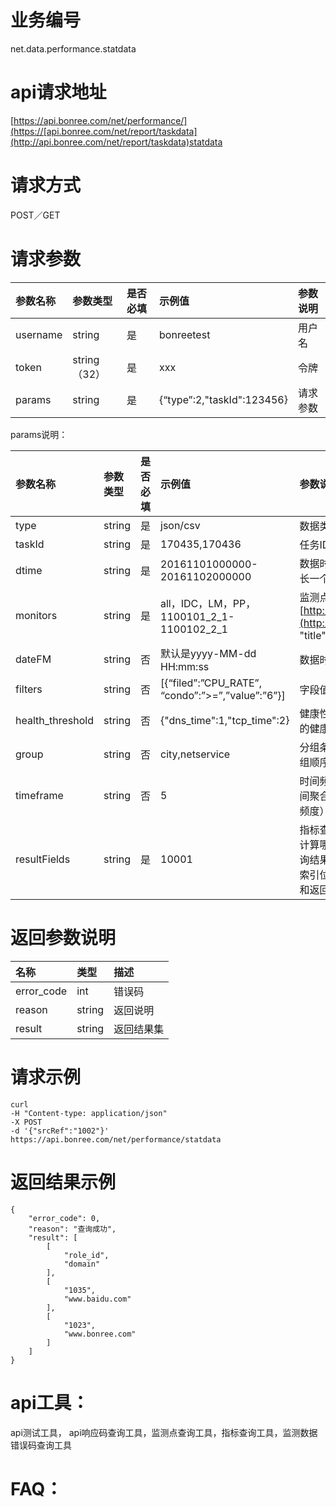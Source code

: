 # 业务编号

net.data.performance.statdata

# api请求地址

[https://api.bonree.com/net/performance/](https://[api.bonree.com/net/report/taskdata](http://api.bonree.com/net/report/taskdata)statdata

# 请求方式

POST／GET

# 请求参数

| 参数名称 | 参数类型 | 是否必填 | 示例值 | 参数说明 |
| :--- | :--- | :--- | :--- | :--- |
| username | string | 是 | bonreetest | 用户名 |
| token | string（32） | 是 | xxx | 令牌 |
| params | string | 是 | {“type”:2,"taskId":123456} | 请求参数 |

params说明：

| 参数名称 | 参数类型 | 是否必填 | 示例值 | 参数说明 |
| :--- | :--- | :--- | :--- | :--- |
| type | string | 是 | json/csv | 数据类型 |
| taskId | string | 是 | 170435,170436 | 任务ID |
| dtime | string | 是 | 20161101000000-20161102000000 | 数据时间范围，（时间最长一个月） |
| monitors | string | 是 | all，IDC，LM，PP，1100101\_2\_1-1100102\_2\_1 | 监测点[http://www.baidu.com](http://www.baidu.com "title") |
| dateFM | string | 否 | 默认是yyyy-MM-dd HH:mm:ss | 数据时间类型 |
| filters | string | 否 | \[{“filed”:”CPU\_RATE”, “condo”:”&gt;=”,”value”:”6”}\] | 字段值筛选条件 |
| health\_threshold | string | 否 | {"dns\_time":1,"tcp\_time":2} | 健康性能阀值（每个字段的健康数据值阀值集合） |
| group | string | 否 | city,netservice | 分组条件，字段顺序为分组顺序 |
| timeframe | string | 否 | 5 | 时间频度（查询结果的时间聚合频度，比如5分钟频度） |
| resultFields | string | 是 | 10001 | 指标查询结果，可以指定计算哪些指标，并作为查询结果返回，1代表对应索引位置的指标将被计算和返回结果。 |

# 返回参数说明

| 名称 | 类型 | 描述 |
| :--- | :--- | :--- |
| error\_code | int | 错误码 |
| reason | string | 返回说明 |
| result | string | 返回结果集 |

# 请求示例

```
curl
-H "Content-type: application/json"
-X POST
-d '{"srcRef":"1002"}'
https://api.bonree.com/net/performance/statdata
```

# 返回结果示例

```
{
    "error_code": 0,
    "reason": "查询成功",
    "result": [
        [
            "role_id",
            "domain"
        ],
        [
            "1035",
            "www.baidu.com"
        ],
        [
            "1023",
            "www.bonree.com"
        ]
    ]
}
```

# api工具：

api测试工具， api响应码查询工具，监测点查询工具，指标查询工具，监测数据错误码查询工具

# FAQ：




